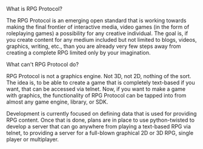 What is RPG Protocol?

The RPG Protocol is an emerging open standard that is working towards 
making the final frontier of interactive media, video games (in the form 
of roleplaying games) a possibility for any creative individual.  The 
goal is, if you create content for any medium included but not limited 
to blogs, videos, graphics, writing, etc., than you are already very few 
steps away from creating a complete RPG limited only by your 
imagination.

What can't RPG Protocol do?

RPG Protocol is not a graphics engine. Not 3D, not 2D, nothing of the 
sort.  The idea is, to be able to create a game that is completely 
text-based if you want, that can be accessed via telnet.  Now, if you 
want to make a game with graphics, the functionality of RPG Protocol can 
be tapped into from almost any game engine, library, or SDK.

Development is currently focused on defining data that is used for 
providing RPG content.  Once that is done, plans are in place to use 
python-twisted to develop a server that can go anywhere from playing a 
text-based RPG via telnet, to providing a server for a full-blown 
graphical 2D or 3D RPG, single player or multiplayer.
